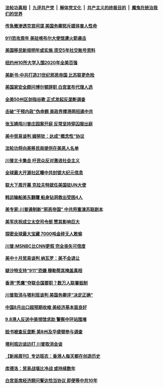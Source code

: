 ####  [法轮功真相](../../../../basic/blob/master/README.md?t=09110552) &nbsp;|&nbsp; [九评共产党](../../../../9ping.md/blob/master/README.md?t=09110552) &nbsp;|&nbsp; [解体党文化](../../../../jtdwh.md/blob/master/README.md?t=09110552)  &nbsp;|&nbsp; [共产主义的终极目的](../../../../gczydzjmd.md/blob/master/README.md?t=09110552) &nbsp;|&nbsp; [魔鬼在统治我们的世界](../../../../mgztzwmdsj.md/blob/master/README.md?t=09110552) 

#### [传急撤渗透克宫间谍 美国务卿怒斥媒体害人性命](../pages/prog203/a102662346.md?t=09110552) 

#### [911恐攻周年 美驻喀布尔大使馆遭火箭袭击](../pages/prog203/a102662340.md?t=09110552) 

#### [美国移民新规明年或实施 须交5年社交账号资料](../pages/prog203/a102662168.md?t=09110552) 

#### [纽约州10所大学入围2020年全美百强](../pages/prog203/a102662191.md?t=09110552) 

#### [美新书:中共打造21世纪邪恶帝国 比苏联更危险](../pages/prog203/a102662088.md?t=09110552) 

#### [美国家安全顾问博尔顿辞职 白宫宣布代理人选](../pages/prog203/a102662101.md?t=09110552) 

#### [全美50州区剑指谷歌 正式发起反垄断调查](../pages/prog203/a102662054.md?t=09110552) 

#### [击破“干预内政”伪命题 美政界撑港两招遏中共](../pages/prog203/a102662037.md?t=09110552) 

#### [张玉婧闯川普庄园案开庭 反常坚持穿囚服出庭](../pages/prog203/a102661921.md?t=09110552) 

#### [美中贸易谈判 姆努钦：达成“概念性”协议](../pages/prog203/a102661965.md?t=09110552) 

#### [法轮功将向美移民局提供在美恶人名单](../pages/prog203/a102661957.md?t=09110552) 

#### [川普北卡集会 吁民众反对激进社会主义](../pages/prog203/a102661935.md?t=09110552) 

#### [全球最大开源社区曝中共封锁大纪元信息](../pages/prog203/a102661933.md?t=09110552) 

#### [联大下周开幕 克拉夫特就任美国驻UN大使](../pages/prog203/a102661706.md?t=09110552) 

#### [韩运输船美东翻覆 船身钻洞救出受困4人](../pages/prog203/a102661561.md?t=09110552) 

#### [美专家:川普遏制新“邪恶帝国” 中共将重演苏联剧本](../pages/prog203/a102661378.md?t=09110552) 

#### [美军庆祝成立太空司令部 赞其影响巨大](../pages/prog203/a102661345.md?t=09110552) 

#### [探密全球最大宝藏 7000吨金砖无人敢偷](../pages/prog203/a102653064.md?t=09110552) 

#### [川普:MSNBC比CNN更假 完全丧失可信度](../pages/prog203/a102661224.md?t=09110552) 

#### [美中十月贸易谈判 纳瓦罗：美不会退让](../pages/prog203/a102661184.md?t=09110552) 

#### [疑沙特支持“911”恐嫌 穆勒帮其掩盖真相](../pages/prog203/a102660950.md?t=09110552) 

#### [香港“秃鹰”夺联合国要职？数万人联署抵制](../pages/prog203/a102660845.md?t=09110552) 

#### [川普取消与塔利班谈判 美国务卿评“决定正确”](../pages/prog203/a102660738.md?t=09110552) 

#### [中国8月出口超预期收缩 美经济基本面良好](../pages/prog203/a102660672.md?t=09110552) 

#### [9.8港人反送中美领馆求助 警察中环站围堵](../pages/prog203/a102660656.md?t=09110552) 

#### [脸书被查反垄断 美8州及华盛顿参与调查](../pages/prog203/a102660368.md?t=09110552) 

#### [塔利班边谈边打 川普取消会谈](../pages/prog203/a102660347.md?t=09110552) 

#### [【新闻周刊】专访班农：香港人每天都在创造历史](../pages/prog203/a102660217.md?t=09110552) 

#### [库德洛：贸易战堪比冷战  或持续数年](../pages/prog203/a102660113.md?t=09110552) 

#### [白宫首席经济顾问誓达恰当协议 即便等中共10年](../pages/prog203/a102659726.md?t=09110552) 

